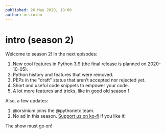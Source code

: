 ```yaml
---
published: 26 May 2020, 18:00
author: orsinium
---
```


# intro (season 2)

Welcome to season 2! In the next episodes:

1. New cool features in Python 3.9 (the final release is planned on 2020-10-05).
1. Python history and features that were removed.
1. PEPs in the "draft" status that aren't accepted nor rejected yet.
1. Short and useful code snippets to empower your code.
1. A lot more features and tricks, like in good old season 1.

Also, a few updates:

1. @orsinium joins the @pythonetc team.
1. No ad in this season. [Support us on ko-fi](https://ko-fi.com/pythonetc) if you like it!

The show must go on!
